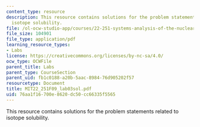 ```yaml
---
content_type: resource
description: This resource contains solutions for the problem statements related to
  isotope solubility.
file: /ol-ocw-studio-app/courses/22-251-systems-analysis-of-the-nuclear-fuel-cycle-fall-2009/76aa1f16700e8620dc50cc66335f5565_MIT22_251F09_lab03sol.pdf
file_size: 104901
file_type: application/pdf
learning_resource_types:
- Labs
license: https://creativecommons.org/licenses/by-nc-sa/4.0/
ocw_type: OCWFile
parent_title: Labs
parent_type: CourseSection
parent_uid: fb1c0188-a20b-5aac-8984-76d905202f57
resourcetype: Document
title: MIT22_251F09_lab03sol.pdf
uid: 76aa1f16-700e-8620-dc50-cc66335f5565
---
```

This resource contains solutions for the problem statements related to isotope solubility.